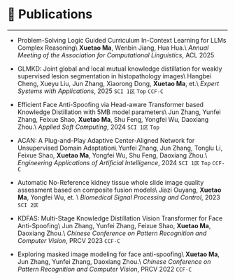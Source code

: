 
# 📝 Publications 

---
- Problem-Solving Logic Guided Curriculum In-Context Learning for LLMs Complex Reasoning\\
**Xuetao Ma**, Wenbin Jiang, Hua Hua.\\
*Annual Meeting of the Association for Computational Linguistics*, ACL 2025

- GLMKD: Joint global and local mutual knowledge distillation for weakly supervised lesion segmentation in histopathology images\\
Hangbei Cheng, Xueyu Liu, Jun Zhang, Xiaorong Dong, **Xuetao Ma**, et.\\
*Expert Systems with Applications*, 2025 ```SCI 1区``` ```Top``` ```CCF-C```

- Efficient Face Anti-Spoofing via Head-aware Transformer based Knowledge Distillation with 5MB model parameters\\
Jun Zhang, Yunfei Zhang, Feixue Shao, **Xuetao Ma**, Shu Feng, Yongfei Wu, Daoxiang Zhou.\\
*Applied Soft Computing*, 2024 ```SCI 1区``` ```Top```

- ACAN: A Plug-and-Play Adaptive Center-Aligned Network for Unsupervised Domain Adaptation\\
Yunfei Zhang, Jun Zhang, Tonglu Li, Feixue Shao, **Xuetao Ma**, Yongfei Wu, Shu Feng, Daoxiang Zhou.\\
*Engineering Applications of Artificial Intelligence*, 2024 ```SCI 1区```  ```Top``` ```CCF-C```

- Automatic No-Reference kidney tissue whole slide image quality assessment based on composite fusion models\\
Jiazi Ouyang, **Xuetao Ma**, Yongfei Wu, et. \\
*Biomedical Signal Processing and Control*, 2023 ```SCI 2区```

- KDFAS: Multi-Stage Knowledge Distillation Vision Transformer for Face Anti-Spoofing</span>\\
Jun Zhang, Yunfei Zhang, Feixue Shao, **Xuetao Ma**, Daoxiang Zhou.\\
*Chinese Conference on Pattern Recognition and Computer Vision*, PRCV 2023 ``CCF-C``

- Exploring masked image modeling for face anti-spoofing\\
 **Xuetao Ma**, Jun Zhang, Yunfei Zhang, Daoxiang Zhou.\\
 *Chinese Conference on Pattern Recognition and Computer Vision*, PRCV 2022 ``CCF-C``
